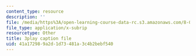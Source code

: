```yaml
---
content_type: resource
description: ''
file: /media/https%3A/open-learning-course-data-rc.s3.amazonaws.com/8-01sc-classical-mechanics-fall-2016/41a172989a2d1d73481a3c4b2bebf540_VZm6mxu2xlk.srt
file_type: application/x-subrip
resourcetype: Other
title: 3play caption file
uid: 41a17298-9a2d-1d73-481a-3c4b2bebf540
---
```

